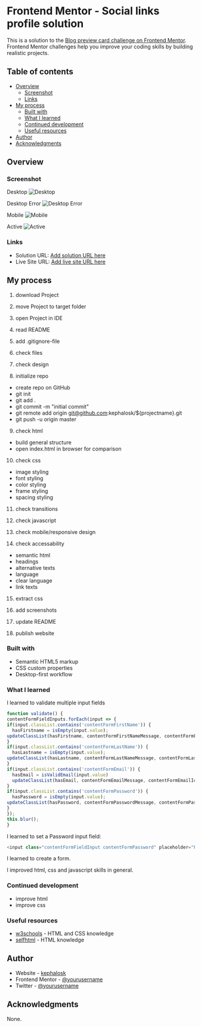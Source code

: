 # Frontend Mentor - Social links profile solution

This is a solution to the [Blog preview card challenge on Frontend Mentor](https://www.frontendmentor.io/challenges/blog-preview-card-ckPaj01IcS/hub). Frontend Mentor challenges help you improve your coding skills by building realistic projects. 

## Table of contents

- [Overview](#overview)
  - [Screenshot](#screenshot)
  - [Links](#links)
- [My process](#my-process)
  - [Built with](#built-with)
  - [What I learned](#what-i-learned)
  - [Continued development](#continued-development)
  - [Useful resources](#useful-resources)
- [Author](#author)
- [Acknowledgments](#acknowledgments)


## Overview

### Screenshot

Desktop
![Desktop](./screenshots/screenshot_desktop.png)

Desktop Error
![Desktop Error](./screenshots/screenshot_desktop_error.png)

Mobile
![Mobile](./screenshots/screenshot_mobile.png)

Active
![Active](./screenshots/screenshot_active.png)

### Links

- Solution URL: [Add solution URL here](https://github.com/kephalosk/intro-component-with-signup-form)
- Live Site URL: [Add live site URL here](https://kephalosk.github.io/intro-component-with-signup-form/)

## My process

1. download Project


2. move Project to target folder


3. open Project in IDE


4. read README


5. add .gitignore-file


6. check files


7. check design


8. initialize repo
* create repo on GitHub
* git init
* git add .
* git commit -m "initial commit"
* git remote add origin git@github.com:kephalosk/${projectname}.git
* git push -u origin master

9. check html
* build general structure
* open index.html in browser for comparison

10. check css
* image styling
* font styling
* color styling
* frame styling
* spacing styling

11. check transitions


12. check javascript


13. check mobile/responsive design


14. check accessability
* semantic html
* headings
* alternative texts
* language
* clear language
* link texts

15. extract css


16. add screenshots


17. update README


18. publish website

### Built with

- Semantic HTML5 markup
- CSS custom properties
- Desktop-first workflow

### What I learned

I learned to validate multiple input fields
```javascript
function validate() {
contentFormFieldInputs.forEach(input => {
if(input.classList.contains('contentFormFirstName')) {
  hasFirstname = isEmpty(input.value);
updateClassList(hasFirstname, contentFormFirstNameMessage, contentFormFirstNameIcon);
}
if(input.classList.contains('contentFormLastName')) {
  hasLastname = isEmpty(input.value);
updateClassList(hasLastname, contentFormLastNameMessage, contentFormLastNameIcon);
}
if(input.classList.contains('contentFormEmail')) {
  hasEmail = isValidEmail(input.value)
  updateClassList(hasEmail, contentFormEmailMessage, contentFormEmailIcon);
}
if(input.classList.contains('contentFormPassword')) {
  hasPassword = isEmpty(input.value);
updateClassList(hasPassword, contentFormPasswordMessage, contentFormPasswordIcon);
}
});
this.blur();
}
```

I learned to set a Password input field:
```javascript
<input class="contentFormFieldInput contentFormPassword" placeholder="Password" type="password" tabindex="4">
```

I learned to create a form.

I improved html, css and javascript skills in general.

### Continued development

* improve html
* improve css

### Useful resources

- [w3schools](https://www.w3schools.com/) - HTML and CSS knowledge
- [selfhtml](https://wiki.selfhtml.org/wiki/HTML) - HTML knowledge

## Author

- Website - [kephalosk](https://easywebpath.com)
- Frontend Mentor - [@yourusername](https://www.frontendmentor.io/profile/yourusername)
- Twitter - [@yourusername](https://www.twitter.com/yourusername)

## Acknowledgments

None.